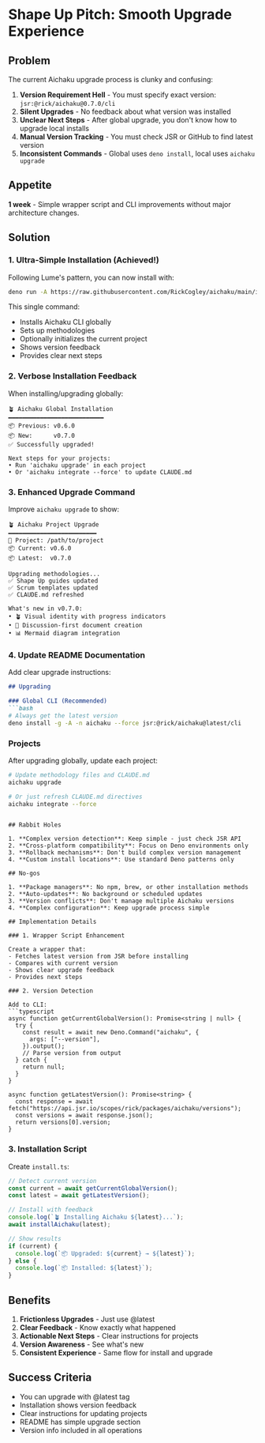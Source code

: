 # Shape Up Pitch: Smooth Upgrade Experience

## Problem

The current Aichaku upgrade process is clunky and confusing:

1. **Version Requirement Hell** - You must specify exact version: `jsr:@rick/aichaku@0.7.0/cli`
2. **Silent Upgrades** - No feedback about what version was installed
3. **Unclear Next Steps** - After global upgrade, you don't know how to upgrade local installs
4. **Manual Version Tracking** - You must check JSR or GitHub to find latest version
5. **Inconsistent Commands** - Global uses `deno install`, local uses `aichaku upgrade`

## Appetite

**1 week** - Simple wrapper script and CLI improvements without major architecture changes.

## Solution

### 1. Ultra-Simple Installation (Achieved!)

Following Lume's pattern, you can now install with:
```bash
deno run -A https://raw.githubusercontent.com/RickCogley/aichaku/main/init.ts
```

This single command:
- Installs Aichaku CLI globally
- Sets up methodologies
- Optionally initializes the current project
- Shows version feedback
- Provides clear next steps

### 2. Verbose Installation Feedback

When installing/upgrading globally:
```text
🪴 Aichaku Global Installation
━━━━━━━━━━━━━━━━━━━━━━━━━━━
📦 Previous: v0.6.0
📦 New:      v0.7.0
✅ Successfully upgraded!

Next steps for your projects:
• Run 'aichaku upgrade' in each project
• Or 'aichaku integrate --force' to update CLAUDE.md
```

### 3. Enhanced Upgrade Command

Improve `aichaku upgrade` to show:
```text
🪴 Aichaku Project Upgrade
━━━━━━━━━━━━━━━━━━━━━━━━━
📍 Project: /path/to/project
📦 Current: v0.6.0
📦 Latest:  v0.7.0

Upgrading methodologies...
✅ Shape Up guides updated
✅ Scrum templates updated
✅ CLAUDE.md refreshed

What's new in v0.7.0:
• 🪴 Visual identity with progress indicators
• 💬 Discussion-first document creation
• 📊 Mermaid diagram integration
```

### 4. Update README Documentation

Add clear upgrade instructions:
```markdown
## Upgrading

### Global CLI (Recommended)
```bash
# Always get the latest version
deno install -g -A -n aichaku --force jsr:@rick/aichaku@latest/cli
```

### Projects
After upgrading globally, update each project:
```bash
# Update methodology files and CLAUDE.md
aichaku upgrade

# Or just refresh CLAUDE.md directives
aichaku integrate --force
```
```

## Rabbit Holes

1. **Complex version detection**: Keep simple - just check JSR API
2. **Cross-platform compatibility**: Focus on Deno environments only
3. **Rollback mechanisms**: Don't build complex version management
4. **Custom install locations**: Use standard Deno patterns only

## No-gos

1. **Package managers**: No npm, brew, or other installation methods
2. **Auto-updates**: No background or scheduled updates
3. **Version conflicts**: Don't manage multiple Aichaku versions
4. **Complex configuration**: Keep upgrade process simple

## Implementation Details

### 1. Wrapper Script Enhancement

Create a wrapper that:
- Fetches latest version from JSR before installing
- Compares with current version
- Shows clear upgrade feedback
- Provides next steps

### 2. Version Detection

Add to CLI:
```typescript
async function getCurrentGlobalVersion(): Promise<string | null> {
  try {
    const result = await new Deno.Command("aichaku", {
      args: ["--version"],
    }).output();
    // Parse version from output
  } catch {
    return null;
  }
}

async function getLatestVersion(): Promise<string> {
  const response = await fetch("https://api.jsr.io/scopes/rick/packages/aichaku/versions");
  const versions = await response.json();
  return versions[0].version;
}
```

### 3. Installation Script

Create `install.ts`:
```typescript
// Detect current version
const current = await getCurrentGlobalVersion();
const latest = await getLatestVersion();

// Install with feedback
console.log(`🪴 Installing Aichaku ${latest}...`);
await installAichaku(latest);

// Show results
if (current) {
  console.log(`📦 Upgraded: ${current} → ${latest}`);
} else {
  console.log(`📦 Installed: ${latest}`);
}
```

## Benefits

1. **Frictionless Upgrades** - Just use @latest
2. **Clear Feedback** - Know exactly what happened
3. **Actionable Next Steps** - Clear instructions for projects
4. **Version Awareness** - See what's new
5. **Consistent Experience** - Same flow for install and upgrade

## Success Criteria

- You can upgrade with @latest tag
- Installation shows version feedback
- Clear instructions for updating projects
- README has simple upgrade section
- Version info included in all operations